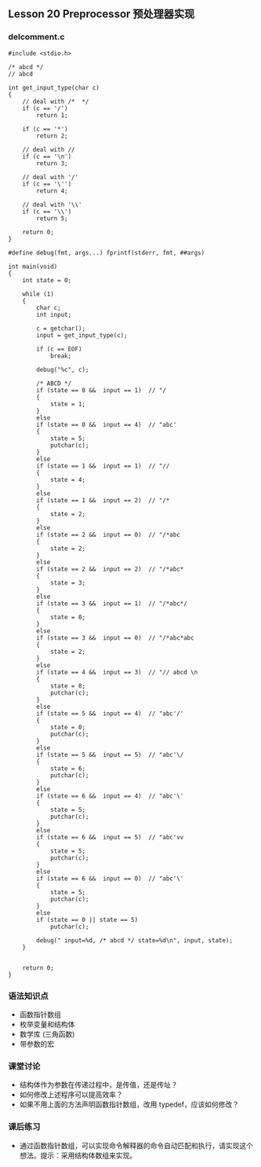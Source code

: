 ## Lesson 20 Preprocessor 预处理器实现
### delcomment.c
	
	#include <stdio.h>
	
	/* abcd */
	// abcd
	
	int get_input_type(char c)
	{
		// deal with /*  */
		if (c == '/')
			return 1;
	
		if (c == '*')
			return 2;
	
		// deal with //
		if (c == '\n')
			return 3;
	
		// deal with '/'
		if (c == '\'')
			return 4;
	
		// deal with '\\'
		if (c == '\\')
			return 5;
	
		return 0;
	}
	
	#define debug(fmt, args...)	fprintf(stderr, fmt, ##args)
	
	int main(void)
	{
		int state = 0;
		
		while (1)
		{
			char c;
			int input;
	
			c = getchar();
			input = get_input_type(c);
	
			if (c == EOF)
				break;
	
			debug("%c", c);
	
			/* ABCD */
			if (state == 0 &&  input == 1)	// "/
			{
				state = 1;
			}
			else	
			if (state == 0 &&  input == 4)	// "abc'
			{
				state = 5;
				putchar(c);
			}
			else	
			if (state == 1 &&  input == 1)	// "//
			{
				state = 4;
			}
			else	
			if (state == 1 &&  input == 2)	// "/*
			{
				state = 2;
			}
			else	
			if (state == 2 &&  input == 0)	// "/*abc
			{
				state = 2;
			}
			else	
			if (state == 2 &&  input == 2)	// "/*abc*
			{
				state = 3;
			}
			else	
			if (state == 3 &&  input == 1)	// "/*abc*/
			{
				state = 0;
			}
			else	
			if (state == 3 &&  input == 0)	// "/*abc*abc
			{
				state = 2;
			}
			else	
			if (state == 4 &&  input == 3)	// "// abcd \n
			{
				state = 0;
				putchar(c);
			}
			else
			if (state == 5 &&  input == 4)	// "abc'/'
			{
				state = 0;
				putchar(c);
			}
			else
			if (state == 5 &&  input == 5)	// "abc'\/
			{
				state = 6;
				putchar(c);
			}
			else
			if (state == 6 &&  input == 4)	// "abc'\'
			{
				state = 5;
				putchar(c);
			}
			else
			if (state == 6 &&  input == 5)	// "abc'vv
			{
				state = 5;
				putchar(c);
			}
			else
			if (state == 6 &&  input == 0)	// "abc'\'
			{
				state = 5;
				putchar(c);
			}
			else	
			if (state == 0 || state == 5)
				putchar(c);
	
			debug(" input=%d, /* abcd */ state=%d\n", input, state);
		}
	
	
		return 0;
	}
### 语法知识点
* 函数指针数组
* 枚举变量和结构体
* 数学库 (三角函数)
* 带参数的宏
	
### 课堂讨论
* 结构体作为参数在传递过程中，是传值，还是传址？ 
* 如何修改上述程序可以提高效率？
* 如果不用上面的方法声明函数指针数组，改用 typedef，应该如何修改？
	
### 课后练习
* 通过函数指针数组，可以实现命令解释器的命令自动匹配和执行，请实现这个想法。提示：采用结构体数组来实现。


